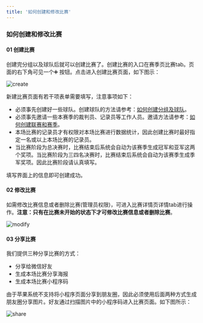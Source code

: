 ```yaml
---
title: '如何创建和修改比赛'
---
```


### **如何创建和修改比赛**

#### **01 创建比赛**

创建完分组以及球队后就可以创建比赛了。创建比赛的入口在赛季页比赛tab。页面的右下角可见一个➕ 按钮。点击进入创建比赛页面，如下图示：

![create](/assets/blog/game/1.png)

新建比赛页面有若干项表单需要填写，注意事项如下：

* 必须事先创建好一些球队。创建球队的方法请参考：[如何创建分组及球队](https://doc.jsongtech.com/team)。
* 必须事先邀请一些本赛季的裁判员、记录员等工作人员。邀请方法请参考：[如何创建联赛和赛季](https://doc.jsongtech.com/league)。
* 本场比赛的记录员才有权限对本场比赛进行数据统计，因此创建比赛时最好指定一名或以上本场比赛的记录员。
* 当比赛阶段为总决赛时，比赛结束后系统会自动为该赛季生成冠军和亚军这两个奖项。当比赛阶段为三四名决赛时，比赛结束后系统会自动为该赛季生成季军奖项。因此比赛阶段请认真填写。

填写界面上的信息即可创建成功。

#### **02 修改比赛**

如需修改比赛信息或者删除比赛(管理员权限)，可进入比赛详情页详情tab进行操作。**注意：只有在比赛未开始的状态下才可修改比赛信息或者删除比赛**。

![modify](/assets/blog/game/2.png)

#### **03 分享比赛**

我们提供三种分享比赛的方式：
 * 分享给微信好友
 * 生成本场比赛分享海报
 * 生成本场比赛小程序码

由于苹果系统不支持将小程序页面分享到朋友圈，因此必须使用后面两种方式生成朋友圈分享图片。好友通过扫描图片中的小程序码进入比赛页面。如下图所示：

![share](/assets/blog/game/3.png)



